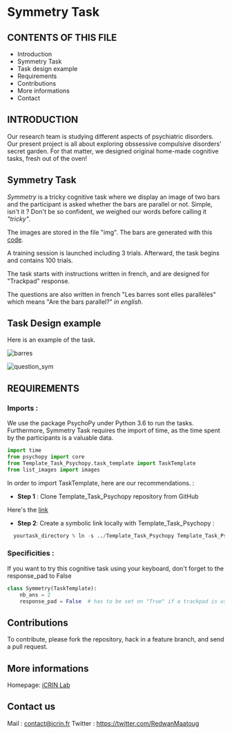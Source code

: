 # Symmetry Task 

## CONTENTS OF THIS FILE

* Introduction
* Symmetry Task
* Task design example
* Requirements
* Contributions
* More informations
* Contact


## INTRODUCTION

Our research team is studying different aspects of psychiatric disorders. Our present project is all about exploring obssessive compulsive disorders' secret garden. For that matter, we designed original home-made cognitive tasks, fresh out of the oven!

## Symmetry Task

*Symmetry* is a tricky cognitive task where we display an image of two bars and the participant is asked whether the bars are parallel or not.
Simple, isn't it ? Don't be so confident, we weighed our words before calling it *"tricky"*.

The images are stored in the file "img". 
The bars are generated with this [code](gen_parallel.py).

A training session is launched including 3 trials. 
Afterward, the task begins and contains 100 trials. 

The task starts with instructions written in french, and are designed for "Trackpad" response.

The questions are also written in french "Les barres sont elles parallèles" which means "Are the bars parallel?" *in english*.


## Task Design example

Here is an example of the task. 

![barres](https://user-images.githubusercontent.com/92592951/168606045-01ce3c6e-7b7e-4635-94b2-4e01ff422234.png)

![question_sym](https://user-images.githubusercontent.com/92592951/168606048-16f813df-97f2-4821-ae1a-e0396b788017.png)

## REQUIREMENTS

### Imports :

We use the package PsychoPy under Python 3.6 to run the tasks. Furthermore, Symmetry Task requires the import of time, as the time spent by the participants is a valuable data.
```python
import time
from psychopy import core
from Template_Task_Psychopy.task_template import TaskTemplate
from list_images import images
```

In order to import TaskTemplate, here are our recommendations. :

* **Step 1** : Clone Template_Task_Psychopy repository from GitHub 


Here's the <a href="https://github.com/ICRIN-lab/Template_Task_Psychopy.git"> link </a>


* **Step 2**: Create a symbolic link locally with Template_Task_Psychopy :

```python
  yourtask_directory % ln -s ../Template_Task_Psychopy Template_Task_Psychopy
```  



### Specificities :

If you want to try this cognitive task using your keyboard, don't forget to the response_pad to False

```python
class Symmetry(TaskTemplate):
    nb_ans = 2
    response_pad = False  # has to be set on "True" if a trackpad is used.
```

## Contributions

To contribute, please fork the repository, hack in a feature branch, and send a pull request.

## More informations

Homepage: [iCRIN Lab](http://icrin.fr/)

## Contact us

Mail : contact@icrin.fr
Twitter : https://twitter.com/RedwanMaatoug
